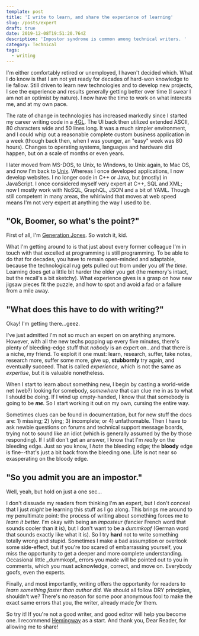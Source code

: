 ```yaml
---
template: post
title: 'I write to learn, and share the experience of learning'
slug: /posts/expert
draft: true
date: 2019-12-08T19:51:20.764Z
description: 'Impostor syndrome is common among technical writers. '
category: Technical
tags:
  - writing
---
```

I'm either comfortably retired or unemployed, I haven't decided which. What I do know is that I am not yet ready for decades of hard-won knowledge to lie fallow. Still driven to learn new technologies and to develop new projects, I see the experience and results generally getting better over time (I swear I am not an optimist by nature).  I now have the time to work on what interests me, and at my own pace.

The rate of change in technologies has increased markedly since I started my career writing code in a [4GL](https://en.wikipedia.org/wiki/Fourth-generation_programming_language). The UI back then utilized extended ASCII, 80 characters wide and 50 lines long.  It was a much simpler environment, and I could whip out a reasonable complete custom business application in a week (though back then, when I was younger,  an "easy" week was 80 hours). Changes to operating systems, languages and hardware did happen, but on a scale of months or even years.

I later moved from MS-DOS, to Unix, to Windows, to Unix again, to Mac OS, and now I'm back to [Unix](https://wiki.archlinux.org/index.php/Chrome_OS_devices/Crostini).  Whereas I once developed applications, I now develop websites.  I no longer code in C++ or Java, but (mostly) in JavaScript. I once considered myself very expert at C++, SQL and XML; now I mostly work with NoSQL, GraphQL, JSON and a bit of YAML. Though still competent in many areas, the whirlwind that moves at web speed means I'm not very expert at anything the way I used to be.

## "Ok, Boomer, so what's the point?"

First of all, I'm [Generation Jones](https://en.wikipedia.org/wiki/Generation_Jones). So watch it, kid. 

What I'm getting around to is that just about every former colleague I'm in touch with that excelled at programming is still programming. To be able to do that for decades, you have to remain open-minded and adaptable, because the technological rug gets pulled out from under you _all the time_.  Learning does get a little bit harder the older you get (the memory's intact, but the recall's a bit sketchy). What experience gives is a grasp on how new jigsaw pieces fit the puzzle, and how to spot and avoid a fad or a failure from a mile away.

## "What does this have to do with writing?"

Okay! I'm getting there...geez.

I've just admitted I'm not so much an expert on on anything anymore. However, with all the new techs popping up every five minutes, there's plenty of bleeding-edge stuff that _nobody_ is an expert on...and that there is a niche, my friend. To exploit it one must: learn, research, suffer, take notes, research more, suffer some more, give up, **stubbornly** try again, and eventually succeed.  That is called _experience,_ which is not the same as _expertise_, but it is valuable nonetheless. 

When I start to learn about something new, I begin by casting a world-wide net (web?) looking for somebody, _somewhere_ that can clue me in as to what I should be doing.  If I wind up empty-handed, I know that that somebody is going to be _**me**._ So I start working it out on my own, cursing the entire way.

Sometimes clues can be found in documentation, but for new stuff the docs are: 1) missing; 2) lying; 3) incomplete; or 4) unfathomable. Then I have to ask newbie questions on forums and technical support message boards, trying not to sound like an idiot (which is generally assumed by the by those responding). If I still don't get an answer, I know that I'm _really_ on the bleeding edge.  Just so you know, I _hate_ the bleeding edge; the **bloody** edge is fine--that's just a bit back from the bleeding one. Life is not near so exasperating on the bloody edge.

## "So you admit you are an impostor."

Well, yeah, but hold on just a one sec...

I don't dissuade my readers from thinking I'm an expert, but I don't conceal that I just _might_ be learning this stuff as I go along. This brings me around to my penultimate point: the process of writing about something forces me to _learn it better._ I'm okay with being an _imposteur_ (fancier French word that sounds cooler than it is), but I don't want to be a _dummkopf_ (German word that sounds exactly like what it is). So I try **hard** not to write something totally wrong and stupid. Sometimes I make a bad assumption or overlook some side-effect, but if you're _too_ scared of embarrassing yourself, you miss the opportunity to get a deeper and more complete understanding.  Occasional little \_dummkopf\_ errors you made will be pointed out to you in comments, which you must acknowledge, correct, and move on. Everybody goofs, even the experts.

Finally, and most importantly, writing offers the opportunity for readers to _learn something faster than author did._ We should all follow DRY principles, shouldn't we?  There's no reason for some poor anonymous fool to make the exact same errors that you, the writer, already made _for_ them.

So try it!  If you're not a good writer, and good editor will help you become one.  I recommend [Hemingway](http://www.hemingwayapp.com/) as a start. And thank you, Dear Reader, for allowing me to share!
